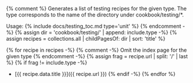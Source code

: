 {% comment %}
  Generates a list of testing recipes for the given type. The type
  corresponds to the name of the directory under cookbook/testing/*.

  Usage: {% include docs/testing_toc.md type='unit' %}
{% endcomment -%}
{% assign dir = 'cookbook/testing/' | append: include.type -%}
{% assign recipes = collections.all | childPagesOf: dir | sort: 'title' %}

{% for recipe in recipes -%}
{% comment -%}
  Omit the index page for the given type
{% endcomment -%}
{% assign frag = recipe.url | split: '/' | last %}
{% if frag != include.type -%}
- [{{ recipe.data.title }}]({{ recipe.url }})
{% endif -%}
{% endfor %}
